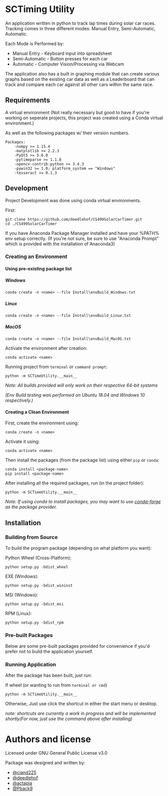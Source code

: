 # SCTiming Utility

An application written in python to track lap times during solar car races. Tracking comes in three different modes: Manual Entry, Semi-Automatic, Automatic.

Each Mode is Performed by:
- Manual Entry - Keyboard input into spreadsheet
- Semi-Automatic - Button presses for each car
- Automatic - Computer Vision/Processing via Webcam

The application also has a built in graphing module that can create various graphs based on the existing car data as well as a Leaderboard that can track and compare each car against all other cars within the same race.


## Requirements

A virtual environment
(Not really necessary but good to have if you're working on seperate projects, this project was created using a Conda virtual environment.)

As well as the following packages w/ their version numbers.

    Packages:
        -numpy >= 1.15.4
        -matplotlib >= 2.2.3
        -PyQt5 >= 5.6.0
        -pytimeparse >= 1.1.8
        -opencv-contrib-python >= 3.4.3
        -pywin32 >= 1.0; platform_system == "Windows"
        -tesseract >= 0.1.3

## Development

Project Development was done using conda virtual environments.

First:

    git clone https://github.com/deedlehof/CS499SolarCarTimer.git
    cd ./CS499SolarCarTimer



If you have Anaconda Package Manager installed and have your %PATH% env setup correctly.
(If you're not sure, be sure to use "Anaconda Prompt" which is provided with the installation of Anaconda3)
### Creating an Environment

#### Using pre-existing package list 

##### Windows

    conda create -n <name> --file Install\envBuild_Windows.txt
    
##### Linux

    conda create -n <name> --file Install\envBuild_Linux.txt
    
##### MacOS

    conda create -n <name> --file Install\envBuild_MacOS.txt

Activate the environment after creation:

    conda activate <name>
    
Running project from `terminal` or `command prompt`:

    python -m SCTimeUtility.__main__
    

_Note: All builds provided will only work on their respective 64-bit systems_

_(Env Build testing was performed on Ubuntu 18.04 and Windows 10 respectively.)_

#### Creating a Clean Environment

First, create the environment using:

    conda create -n <name>
    
Activate it using:

    conda activate <name>
    
Then install the packages (from the package list) using either `pip` or `conda`:

    conda install <package-name>
    pip install <package-name>
    
    
After installing all the required packages, run (in the project folder):

    python -m SCTimeUtility.__main__
    
_Note: If using conda to install packages, you may want to use [conda-forge](https://conda-forge.org) as the package provider._


## Installation

### Building from Source

To build the program package (depending on what platform you want):

Python Wheel (Cross-Platform):
    
    python setup.py -bdist_wheel

EXE (Windows):

    python setup.py -bdist_wininst

MSI (Windows):

    python setup.py -bdist_msi

RPM (Linux):

    python setup.py -bdist_rpm
    
### Pre-built Packages

Below are some pre-built packages provided for convenience if you'd prefer not to build the application yourself.
    
    
### Running Application
After the package has been built, just run:

If wheel (or wanting to run from `terminal or cmd`)

    python -m SCTimeUtility.__main__
    
Otherwise, Just use click the shortcut in either the start menu or desktop.

_note: shortcuts are currently a work in progress and will be implemented shortly(For now, just use the command above after installing)_

	
# Authors and license

Licensed under GNU General Public License v3.0

Package was designed and written by:
- [@cjand225](https://github.com/cjand225) 
- [@deedlehof](https://github.com/deedlehof)
- [@actapia](https://github.com/actapia)   
- [@Pback9](https://github.com/Pback9)

